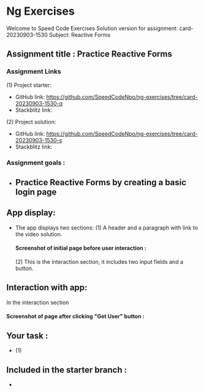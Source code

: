 # Ng Exercises

Welcome to Speed Code Exercises
Solution version for assignment: card-20230903-1530
Subject: Reactive Forms

## Assignment title : Practice Reactive Forms

### Assignment Links

(1) Project starter:

- GitHub link: https://github.com/SpeedCodeNpo/ng-exercises/tree/card-20230903-1530-q
- Stackblitz link:

(2) Project solution:

- GitHub link: https://github.com/SpeedCodeNpo/ng-exercises/tree/card-20230903-1530-s
- Stackblitz link:

### Assignment goals :

- Practice Reactive Forms by creating a basic login page
  - 

## App display:

- The app displays two sections:
  (1) A header and a paragraph with link to the video solution.

  #### Screenshot of initial page before user interaction :

  (2) This is the interaction section, it includes two input fields and a button.

## Interaction with app:

In the interaction section 

#### Screenshot of page after clicking "Get User" button :


## Your task :
- (1) 

## Included in the starter branch :

- 

